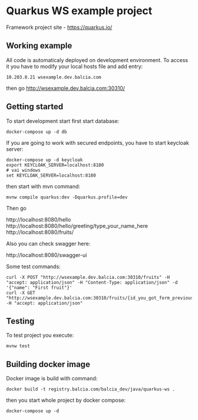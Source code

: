 # Quarkus WS example project

Framework project site - https://quarkus.io/

## Working example

All code is automaticaly deployed on development environment.
To access it you have to modify your local hosts file and add entry:

```shell script
10.203.8.21 wsexample.dev.balcia.com
```

then go http://wsexample.dev.balcia.com:30310/

## Getting started

To start development start first start database:

```shell script
docker-compose up -d db
```

If you are going to work with secured endpoints, you have to start keycloak server:

```shell script
docker-compose up -d keycloak
export KEYCLOAK_SERVER=localhost:8180
# vai windows
set KEYCLOAK_SERVER=localhost:8180
```

then start with mvn command:

```shell script
mvnw compile quarkus:dev -Dquarkus.profile=dev
```

Then go 

http://localhost:8080/hello
http://localhost:8080/hello/greeting/type_your_name_here
http://localhost:8080/fruits/

Also you can check swagger here:

http://localhost:8080/swagger-ui

Some test commands:

```shell script
curl -X POST "http://wsexample.dev.balcia.com:30310/fruits" -H "accept: application/json" -H "Content-Type: application/json" -d '{"name": "First fruit"}'
curl -X GET "http://wsexample.dev.balcia.com:30310/fruits/{id_you_got_form_previous}" -H "accept: application/json"
```

## Testing

To test project you execute:

```shell script
mvnw test
```

## Building docker image

Docker image is build with command:

```shell script
docker build -t registry.balcia.com/balcia_dev/java/quarkus-ws .
```

then you start whole project by docker compose:

```shell script
docker-compose up -d
```
